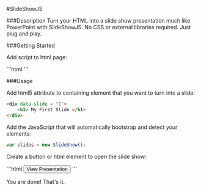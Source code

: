 
#SlideShowJS

###Description
Turn your HTML into a slide show presentation much like PowerPoint with SlideShowJS. No CSS or external
libraries required. Just plug and play. 

###Getting Started

Add script to html page:

'''html
	<script type="text/javascript" src = "slideshow.js"></script>
'''

###Usage

Add html5 attribute to containing element that you want to turn into a slide:

```html
<div data-slide = "1">
	<h1> My First Slide </h1>
</div>
```

Add the JavaScript that will automatically bootstrap and detect your elements:

```javascript
var slides = new SlideShow();
```

Create a button or html element to open the slide show:

'''html
	<button onclick = "slides.open()">View Presentation</button>
'''

You are done! That's it. 